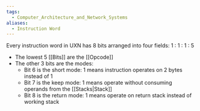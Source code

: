 ```yaml
---
tags:
  - Computer_Architecture_and_Network_Systems
aliases:
  - Instruction Word
---
```

Every instruction word in UXN has 8 bits arranged into four fields: 1 : 1 : 1 : 5

- The lowest 5 [[Bits]] are the [[Opcode]]
- The other 3 bits are the modes:
	- Bit 6 is the short mode: 1 means instruction operates on 2 bytes instead of 1
	- Bit 7 is the keep mode: 1 means operate without consuming operands from the [[Stacks|Stack]]
	- Bit 8 is the return mode: 1 means operate on return stack instead of working stack